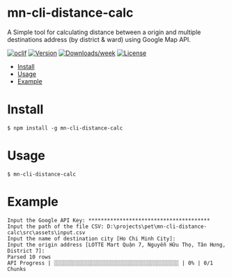mn-cli-distance-calc
====================

A Simple tool for calculating distance between a origin and multiple destinations address (by district &amp; ward) using Google Map API.

[![oclif](https://img.shields.io/badge/cli-oclif-brightgreen.svg)](https://oclif.io)
[![Version](https://img.shields.io/npm/v/mn-cli-distance-calc.svg)](https://npmjs.org/package/mn-cli-distance-calc)
[![Downloads/week](https://img.shields.io/npm/dw/mn-cli-distance-calc.svg)](https://npmjs.org/package/mn-cli-distance-calc)
[![License](https://img.shields.io/npm/l/mn-cli-distance-calc.svg)](https://github.com/ngmikeng/mn-cli-distance-calc/blob/master/package.json)

<!-- toc -->
* [Install](#install)
* [Usage](#usage)
* [Example](#example)
<!-- tocstop -->

# Install
```sh-session
$ npm install -g mn-cli-distance-calc
```

# Usage
<!-- usage -->
```sh-session
$ mn-cli-distance-calc
```
<!-- usagestop -->
# Example
```
Input the Google API Key: ***************************************
Input the path of the file CSV: D:\projects\pet\mn-cli-distance-calc\src\assets\input.csv
Input the name of destination city [Ho Chi Minh City]:
Input the origin address [LOTTE Mart Quận 7, Nguyễn Hữu Thọ, Tân Hưng, District 7]:
Parsed 10 rows
API Progress | ░░░░░░░░░░░░░░░░░░░░░░░░░░░░░░░░░░░░░░░░ | 0% | 0/1 Chunks
```
